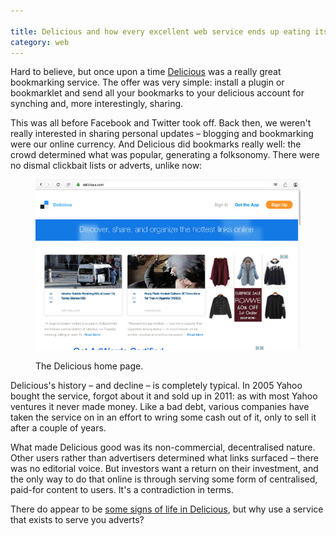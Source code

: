 ```yaml
---

title: Delicious and how every excellent web service ends up eating itself
category: web
---
```


Hard to believe, but once upon a time [Delicious](https://delicious.com) was a really great bookmarking service. The offer was very simple: install a plugin or bookmarklet and send all your bookmarks to your delicious account for synching and, more interestingly, sharing.

This was all before Facebook and Twitter took off. Back then, we weren't really interested in sharing personal updates &#8211; blogging and bookmarking were our online currency. And Delicious did bookmarks really well: the crowd determined what was popular, generating a folksonomy. There were no dismal clickbait lists or adverts, unlike now:

<figure class="figure">

<img src="/images/delicious.jpg" alt="The Delicious home page">

<figcaption class="figcaption"><p>The Delicious home page.</p></figcaption>

</figure>

Delicious's history &#8211; and decline &#8211; is completely typical. In 2005 Yahoo bought the service, forgot about it and sold up in 2011: as with most Yahoo ventures it never made money. Like a bad debt, various companies have taken the service on in an effort to wring some cash out of it, only to sell it after a couple of years.

What made Delicious good was its non-commercial, decentralised nature. Other users rather than advertisers determined what links surfaced &#8211; there was no editorial voice. But investors want a return on their investment, and the only way to do that online is through serving some form of centralised, paid-for content to users. It's a contradiction in terms.

There do appear to be [some signs of life in Delicious](https://blog.delicious.com/2016/01/delicious-changes/), but why use a service that exists to serve you adverts?
